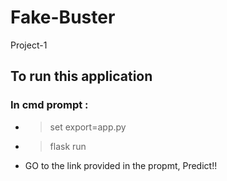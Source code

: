 # Fake-Buster
Project-1 
## To run this application
   ### In cmd prompt : 
  - >set export=app.py
  - >flask run
  - GO to the link provided in the propmt,
  Predict!!
